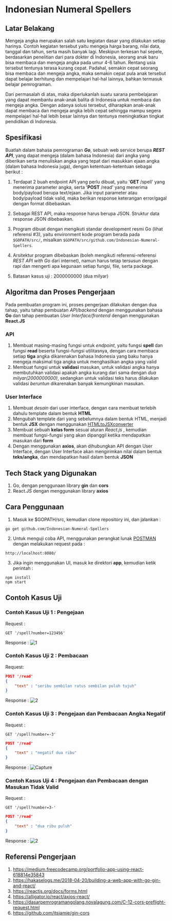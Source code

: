 # Indonesian Numeral Spellers

## Latar Belakang
Mengeja angka merupakan salah satu kegiatan dasar yang dilakukan setiap harinya. Contoh kegiatan tersebut yaitu mengeja harga barang, nilai data, tanggal dan tahun, serta masih banyak lagi. Meskipun terkesan hal sepele, berdasarkan penelitian dari para dokter di Indonesia, seorang anak baru bisa membaca dan mengeja angka pada umur 4-6 tahun. Rentang usia tersebut tentunya terasa kurang cepat. Padahal, semakin cepat seorang bisa membaca dan mengeja angka, maka semakin cepat pula anak tersebut dapat belajar berhitung dan mempelajari hal-hal lainnya, bahkan termasuk belajar pemrograman.

Dari permasalah di atas, maka diperlukanlah suatu sarana pembelajaran yang dapat membantu anak-anak balita di Indonesia untuk membaca dan mengeja angka. Dengan adanya solusi tersebut, diharapkan anak-anak dapat membaca dan mengeja angka lebih cepat sehingga mampu segera mempelajari hal-hal lebih besar lainnya dan tentunya meningkatkan tingkat pendidikan di Indonesia.

## Spesifikasi
Buatlah dalam bahasa pemrograman **_Go_**, sebuah web service berupa **_REST API_**, yang dapat mengeja (dalam bahasa Indonesia) dari angka yang diberikan serta menuliskan angka yang tepat dari masukkan ejaan angka (dalam bahasa Indonesia juga), dengan ketentuan-ketentuan sebagai berikut :

1. Terdapat 2 buah endpoint API yang perlu dibuat, yaitu '**GET** /spell' yang menerima parameter angka, serta '**POST** /read' yang menerima body/payload berupa text/ejaan. Jika input parameter atau body/payload tidak valid, maka berikan response keterangan error/gagal dengan format dibebaskan.

2. Sebagai REST API, maka response harus berupa JSON. Struktur data response JSON dibebaskan.

3. Program dibuat dengan mengikuti standar development resmi Go (lihat referensi #3), yaitu environment kode program berada pada ```$GOPATH/src/```, misalkan ```$GOPATH/src/github.com/Indonesian-Numeral-Spellers```.

4. Arsitektur program dibebaskan (boleh mengikuti referensi-referensi _REST API with Go_ dari internet), namun harus tetap tersusun dengan rapi dan mengerti apa kegunaan setiap fungsi, file, serta package.

5. Batasan kasus uji : 2000000000 (dua milyar)

## Algoritma dan Proses Pengerjaan
Pada pembuatan program ini, proses pengerjaan dilakukan dengan dua tahap, yaitu tahap pembuatan _API/backend_ dengan menggunakan bahasa **Go** dan tahap pembuatan _User Interface/frontend_ dengan menggunakan **React.JS**

### API
1. Membuat masing-masing fungsi untuk _endpoint_, yaitu fungsi **spell** dan fungsi **read** beserta fungsi-fungsi utilitasnya, dengan cara membaca setiap **tiga** angka dikarenakan bahasa Indonesia yang baku hanya mengeja maksimal tiga angka untuk menghasilkan angka yang valid
2. Membuat fungsi untuk **validasi** masukan, untuk validasi angka hanya membutuhkan validasi apakah angka kurang dari sama dengan _dua milyar(2000000000)_, sedangkan untuk validasi teks harus dilakukan validasi _beruntun_ dikarenakan banyak kemungkinan masukan.

### User Interface
1. Membuat _desain_ dari user interface, dengan cara membuat terlebih dahulu template dalam bentuk **HTML** 
2. Mengubah template dari yang sebelumnya dalam bentuk HTML, menjadi bentuk **JSX** dengan menggunakan [HTMLtoJSXconverter](https://magic.reactjs.net/htmltojsx.htm)
3. Membuat sebuah **kelas form** sesuai aturan _React.js_ , kemudian membuat fungsi-fungsi yang akan dipanggil ketika mendapatkan masukan dari **form**
4. Dengan menggunakan **axios**, akan dihubungkan API dengan User Interface, dengan User Interface akan mengirimkan nilai dalam bentuk **teks/angka**, dan mendapatkan hasil dalam bentuk **JSON**

## Tech Stack yang Digunakan
1. Go, dengan penggunaan library **gin** dan **cors**
2. React.JS dengan menggunakan library **axios** 

## Cara Penggunaan
1. Masuk ke $GOPATH/src, kemudian clone repository ini, dan jalankan :
```
go get github.com/Indonesian-Numeral-Spellers
```

2. Untuk menguji coba API, menggunakan perangkat lunak [POSTMAN](https://www.getpostman.com/) dengan melakukan request pada :
```
http://localhost:8080/
```

3. Jika ingin menggunakan UI, masuk ke direktori **app**, kemudian ketik perintah :

```
npm install
npm start
```

## Contoh Kasus Uji
### Contoh Kasus Uji 1 : Pengejaan
Request :
```
GET '/spell?number=123456'
```
Response :
![1](https://user-images.githubusercontent.com/38171936/57979914-06b3df80-7a4e-11e9-9087-9302117600f5.JPG)

### Contoh Kasus Uji 2 : Pembacaan
Request:
```JSON
POST '/read'
{
    "text" : "seribu sembilan ratus sembilan puluh tujuh"
}
```
Response :
![2](https://user-images.githubusercontent.com/38171936/57979915-0f0c1a80-7a4e-11e9-9899-038a87f43709.JPG)

### Contoh Kasus Uji 3 : Pengejaan dan Pembacaan Angka Negatif
Request :
```
GET '/spell?number=-3'
```
```JSON
POST '/read'
{
    "text" : "negatif dua ribu"
}
```
Response :
![Capture](https://user-images.githubusercontent.com/38171936/57989049-acebfd80-7abf-11e9-9aeb-cc448c577dee.JPG)

### Contoh Kasus Uji 4 : Pengejaan dan Pembacaan dengan Masukan Tidak Valid
Request :
```
GET '/spell?number=3-'
```
```JSON
POST '/read'
{
    "text" : "dua ribu puluh"
}
```
Response :
![2](https://user-images.githubusercontent.com/38171936/57989062-e45aaa00-7abf-11e9-84d7-b9712f44c1ba.JPG)

## Referensi Pengerjaan
1. https://medium.freecodecamp.org/portfolio-app-using-react-618814e35843
2. https://hakaselogs.me/2018-04-20/building-a-web-app-with-go-gin-and-react/
3. https://reactjs.org/docs/forms.html
4. https://alligator.io/react/axios-react/
5. https://dasarpemrogramangolang.novalagung.com/C-12-cors-preflight-request.html
6. https://github.com/itsjamie/gin-cors
